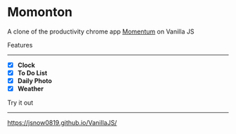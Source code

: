 # Momonton
A clone of the productivity chrome app [Momentum][Momentumlink] on Vanilla JS

[Momentumlink]: https://momentumdash.com/ "Go Momentum"


Features
- - -
- [X] **Clock**   
- [X] **To Do List**   
- [X] **Daily Photo**   
- [X] **Weather**   

Try it out
- - -
https://jsnow0819.github.io/VanillaJS/

